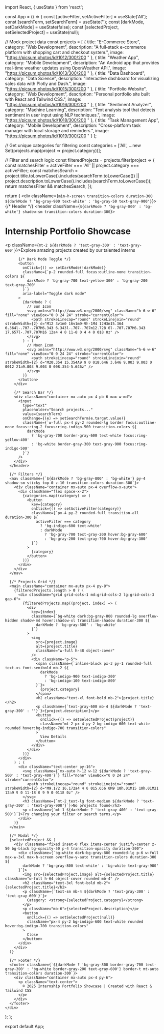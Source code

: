 import React, { useState } from 'react';

const App = () => {
  const [activeFilter, setActiveFilter] = useState('All');
  const [searchTerm, setSearchTerm] = useState('');
  const [darkMode, setDarkMode] = useState(false);
  const [selectedProject, setSelectedProject] = useState(null);

  // Mock project data
  const projects = [
    {
      title: "E-Commerce Store",
      category: "Web Development",
      description: "A full-stack e-commerce platform with shopping cart and checkout system.",
      image: "https://picsum.photos/id/1012/300/200 "
    },
    {
      title: "Weather App",
      category: "Mobile Development",
      description: "An Android app that provides real-time weather updates using OpenWeather API.",
      image: "https://picsum.photos/id/1013/300/200 "
    },
    {
      title: "Data Dashboard",
      category: "Data Science",
      description: "Interactive dashboard for visualizing sales data with Plotly and Dash.",
      image: "https://picsum.photos/id/1015/300/200 "
    },
    {
      title: "Portfolio Website",
      category: "Web Development",
      description: "Personal portfolio site built with React and Tailwind CSS.",
      image: "https://picsum.photos/id/1016/300/200 "
    },
    {
      title: "Sentiment Analyzer",
      category: "Machine Learning",
      description: "Text analysis tool that detects sentiment in user input using NLP techniques.",
     image: "https://picsum.photos/id/1018/300/200 "
    },
    {
      title: "Task Management App",
      category: "Mobile Development",
      description: "Cross-platform task manager with local storage and reminders.",
      image: "https://picsum.photos/id/1019/300/200 "
    }
  ];

  // Get unique categories for filtering
  const categories = ['All', ...new Set(projects.map(project => project.category))];

  // Filter and search logic
  const filteredProjects = projects.filter(project => {
    const matchesFilter = activeFilter === 'All' || project.category === activeFilter;
    const matchesSearch = project.title.toLowerCase().includes(searchTerm.toLowerCase()) ||
                          project.description.toLowerCase().includes(searchTerm.toLowerCase());
    return matchesFilter && matchesSearch;
  });

  return (
    <div className={`min-h-screen transition-colors duration-300 ${darkMode ? 'bg-gray-900 text-white' : 'bg-gray-50 text-gray-900'}`}>
      {/* Header */}
      <header className={`${darkMode ? 'bg-gray-800' : 'bg-white'} shadow-sm transition-colors duration-300`}>
        <div className="container mx-auto px-4 py-6 flex justify-between items-center">
          <div>
            <h1 className="text-3xl font-bold text-indigo-600">Internship Portfolio Showcase</h1>
            <p className={`mt-2 ${darkMode ? 'text-gray-300' : 'text-gray-600'}`}>Explore amazing projects created by our talented interns</p>
          </div>

          {/* Dark Mode Toggle */}
          <button
            onClick={() => setDarkMode(!darkMode)}
            className={`p-2 rounded-full focus:outline-none transition-colors ${
              darkMode ? 'bg-gray-700 text-yellow-300' : 'bg-gray-200 text-gray-700'
            }`}
            aria-label="Toggle dark mode"
          >
            {darkMode ? (
              // Sun Icon
              <svg xmlns="http://www.w3.org/2000/svg" className="h-6 w-6" fill="none" viewBox="0 0 24 24" stroke="currentColor">
                <path strokeLinecap="round" strokeLinejoin="round" strokeWidth={2} d="M12 3v1m0 16v1m9-9h-1M4 12H3m15.364 6.364l-.707-.707M6.343 6.343l-.707-.707m12.728 0l-.707.707M6.343 17.657l-.707.707M16 12a4 4 0 11-8 0 4 4 0 018 0z" />
              </svg>
            ) : (
              // Moon Icon
              <svg xmlns="http://www.w3.org/2000/svg" className="h-6 w-6" fill="none" viewBox="0 0 24 24" stroke="currentColor">
                <path strokeLinecap="round" strokeLinejoin="round" strokeWidth={2} d="M20.354 15.354A9 9 0 018.646 3.646 9.003 9.003 0 0012 21a9.003 9.003 0 008.354-5.646z" />
              </svg>
            )}
          </button>
        </div>

        {/* Search Bar */}
        <div className="container mx-auto px-4 pb-6 max-w-md">
          <input
            type="text"
            placeholder="Search projects..."
            value={searchTerm}
            onChange={(e) => setSearchTerm(e.target.value)}
            className={`w-full px-4 py-2 rounded-lg border focus:outline-none focus:ring-2 focus:ring-indigo-500 transition-colors ${
              darkMode 
                ? 'bg-gray-700 border-gray-600 text-white focus:ring-yellow-400' 
                : 'bg-white border-gray-300 text-gray-900 focus:ring-indigo-500'
            }`}
          />
        </div>
      </header>

      {/* Filters */}
      <nav className={`${darkMode ? 'bg-gray-800' : 'bg-white'} py-4 shadow-sm sticky top-0 z-10 transition-colors duration-300`}>
        <div className="container mx-auto px-4 overflow-x-auto">
          <div className="flex space-x-2">
            {categories.map((category) => (
              <button
                key={category}
                onClick={() => setActiveFilter(category)}
                className={`px-4 py-2 rounded-full transition-all duration-300 ${
                  activeFilter === category 
                    ? 'bg-indigo-600 text-white' 
                    : darkMode
                      ? 'bg-gray-700 text-gray-200 hover:bg-gray-600'
                      : 'bg-gray-200 text-gray-700 hover:bg-gray-300'
                }`}
              >
                {category}
              </button>
            ))}
          </div>
        </div>
      </nav>

      {/* Projects Grid */}
      <main className="container mx-auto px-4 py-8">
        {filteredProjects.length > 0 ? (
          <div className="grid grid-cols-1 md:grid-cols-2 lg:grid-cols-3 gap-6">
            {filteredProjects.map((project, index) => (
              <div 
                key={index} 
                className={`bg-white dark:bg-gray-800 rounded-lg overflow-hidden shadow-md hover:shadow-xl transition-shadow duration-300 ${
                  darkMode ? 'bg-gray-800' : 'bg-white'
                }`}
              >
                <img 
                  src={project.image} 
                  alt={project.title} 
                  className="w-full h-48 object-cover"
                />
                <div className="p-5">
                  <span className={`inline-block px-3 py-1 rounded-full text-xs font-semibold mb-2 ${
                    darkMode 
                      ? 'bg-indigo-900 text-indigo-200' 
                      : 'bg-indigo-100 text-indigo-800'
                  }`}>
                    {project.category}
                  </span>
                  <h2 className="text-xl font-bold mb-2">{project.title}</h2>
                  <p className={`text-gray-600 mb-4 ${darkMode ? 'text-gray-300' : ''}`}>{project.description}</p>
                  <button 
                    onClick={() => setSelectedProject(project)}
                    className="mt-2 px-4 py-2 bg-indigo-600 text-white rounded hover:bg-indigo-700 transition-colors"
                  >
                    View Details
                  </button>
                </div>
              </div>
            ))}
          </div>
        ) : (
          <div className="text-center py-16">
            <svg className={`mx-auto h-12 w-12 ${darkMode ? 'text-gray-500' : 'text-gray-400'}`} fill="none" viewBox="0 0 24 24" stroke="currentColor">
              <path strokeLinecap="round" strokeLinejoin="round" strokeWidth={2} d="M9.172 16.172a4 4 0 015.656 0M9 10h.01M15 10h.01M21 12a9 9 0 11-18 0 9 9 0 0118 0z" />
            </svg>
            <h3 className={`mt-2 text-lg font-medium ${darkMode ? 'text-gray-300' : 'text-gray-900'}`}>No projects found</h3>
            <p className={`mt-1 ${darkMode ? 'text-gray-400' : 'text-gray-500'}`}>Try changing your filter or search terms.</p>
          </div>
        )}
      </main>

      {/* Modal */}
      {selectedProject && (
        <div className="fixed inset-0 flex items-center justify-center z-50 bg-black bg-opacity-50 p-4 transition-opacity duration-300">
          <div className={`bg-white dark:bg-gray-800 rounded-lg p-6 w-full max-w-3xl max-h-screen overflow-y-auto transition-colors duration-300 ${
            darkMode ? 'bg-gray-800 text-white' : 'bg-white text-gray-900'
          }`}>
            <img src={selectedProject.image} alt={selectedProject.title} className="w-full h-64 object-cover rounded mb-4" />
            <h2 className="text-3xl font-bold mb-2">{selectedProject.title}</h2>
            <p className={`text-sm mb-4 ${darkMode ? 'text-gray-300' : 'text-gray-600'}`}>
              Category: <strong>{selectedProject.category}</strong>
            </p>
            <p className="mb-6">{selectedProject.description}</p>
            <button 
              onClick={() => setSelectedProject(null)}
              className="px-4 py-2 bg-indigo-600 text-white rounded hover:bg-indigo-700 transition-colors"
            >
              Close
            </button>
          </div>
        </div>
      )}

      {/* Footer */}
      <footer className={`${darkMode ? 'bg-gray-800 border-gray-700 text-gray-300' : 'bg-white border-gray-200 text-gray-600'} border-t mt-auto transition-colors duration-300`}>
        <div className="container mx-auto px-4 py-6">
          <p className="text-center">
            © 2025 Internship Portfolio Showcase | Created with React & Tailwind CSS
          </p>
        </div>
      </footer>
    </div>
  );
};

export default App;
